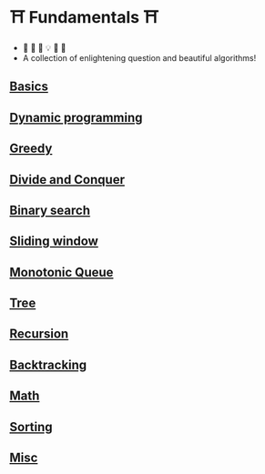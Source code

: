 # :shinto_shrine: Fundamentals :shinto_shrine:
- :frog: :thinking: :exploding_head: :bulb: :star_struck: :sunrise:
- A collection of enlightening question and beautiful algorithms!

## [Basics](basics/README.md)

## [Dynamic programming](dp/README.md)
## [Greedy](greedy/README.md)
## [Divide and Conquer](d_and_d/README.md)

## [Binary search](binary_search/README.md)

## [Sliding window](sliding_window/README.md)
## [Monotonic Queue](monotonic_queue/README.md)

## [Tree](tree/README.md)
## [Recursion](recursion/README.md)
## [Backtracking](backtracking/README.md)

## [Math](math/README.md)
## [Sorting](sorting/README.md)

## [Misc](misc/README.md)